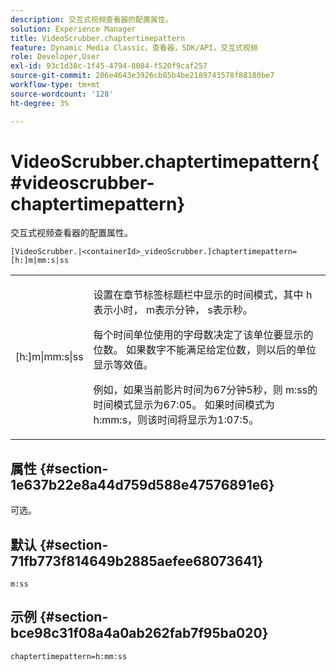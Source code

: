```yaml
---
description: 交互式视频查看器的配置属性。
solution: Experience Manager
title: VideoScrubber.chaptertimepattern
feature: Dynamic Media Classic，查看器，SDK/API，交互式视频
role: Developer,User
exl-id: 93c1d38c-1f45-4794-8084-f520f9caf257
source-git-commit: 206e4643e3926cb85b4be2189743578f88180be7
workflow-type: tm+mt
source-wordcount: '128'
ht-degree: 3%

---
```


# VideoScrubber.chaptertimepattern{#videoscrubber-chaptertimepattern}

交互式视频查看器的配置属性。

`[VideoScrubber.|<containerId>_videoScrubber.]chaptertimepattern=[h:]m|mm:s|ss`

<table id="table_441553CD34C94A58A9D7CBF772DEDDB6"> 
 <tbody> 
  <tr> 
   <td colname="col1"> <p> <span class="codeph"> [h:]m|mm:s|ss</span> </p> </td> 
   <td colname="col2"> <p> 设置在章节标签标题栏中显示的时间模式，其中<span class="codeph"> h</span>表示小时，<span class="codeph"> m</span>表示分钟，<span class="codeph"> s</span>表示秒。 </p> <p>每个时间单位使用的字母数决定了该单位要显示的位数。 如果数字不能满足给定位数，则以后的单位显示等效值。 </p> <p>例如，如果当前影片时间为67分钟5秒，则<span class="codeph"> m:ss</span>的时间模式显示为67:05。 如果时间模式为<span class="codeph"> h:mm:s</span>，则该时间将显示为1:07:5。 </p> </td> 
  </tr> 
 </tbody> 
</table>

## 属性 {#section-1e637b22e8a44d759d588e47576891e6}

可选。

## 默认 {#section-71fb773f814649b2885aefee68073641}

`m:ss`

## 示例 {#section-bce98c31f08a4a0ab262fab7f95ba020}

```
chaptertimepattern=h:mm:ss
```
